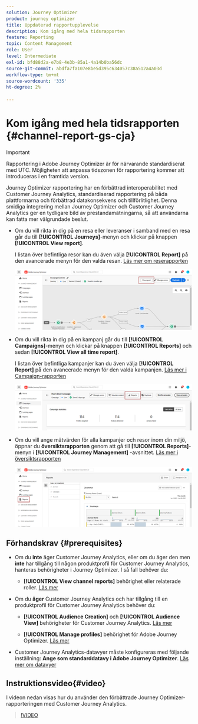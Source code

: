 ```yaml
---
solution: Journey Optimizer
product: journey optimizer
title: Uppdaterad rapportupplevelse
description: Kom igång med hela tidsrapporten
feature: Reporting
topic: Content Management
role: User
level: Intermediate
exl-id: bfd88d2a-e7b8-4e3b-85a1-4a14b0ba56dc
source-git-commit: abdfa7fa107e8be5d395c634057c38a512a4a03d
workflow-type: tm+mt
source-wordcount: '335'
ht-degree: 2%

---
```


# Kom igång med hela tidsrapporten {#channel-report-gs-cja}

>[!IMPORTANT]
>
>Rapportering i Adobe Journey Optimizer är för närvarande standardiserat med UTC. Möjligheten att anpassa tidszonen för rapportering kommer att introduceras i en framtida version.

Journey Optimizer rapportering har en förbättrad interoperabilitet med Customer Journey Analytics, standardiserad rapportering på båda plattformarna och förbättrad datakonsekvens och tillförlitlighet. Denna smidiga integrering mellan Journey Optimizer och Customer Journey Analytics ger en tydligare bild av prestandamätningarna, så att användarna kan fatta mer välgrundade beslut.

* Om du vill rikta in dig på en resa eller leveranser i samband med en resa går du till **[!UICONTROL Journeys]**-menyn och klickar på knappen **[!UICONTROL View report]**.

  I listan över befintliga resor kan du även välja **[!UICONTROL Report]** på den avancerade menyn för den valda resan. [Läs mer om reserapporten](journey-global-report-cja.md)

  ![](assets/gs-cja-report-3.png)

* Om du vill rikta in dig på en kampanj går du till **[!UICONTROL Campaigns]**-menyn och klickar på knappen **[!UICONTROL Reports]** och sedan **[!UICONTROL View all time report]**.

  I listan över befintliga kampanjer kan du även välja **[!UICONTROL Report]** på den avancerade menyn för den valda kampanjen. [Läs mer i Campaign-rapporten](campaign-global-report-cja.md)

  ![](assets/gs-cja-report-2.png)

* Om du vill ange mätvärden för alla kampanjer och resor inom din miljö, öppnar du **översiktsrapporten** genom att gå till **[!UICONTROL Reports]**-menyn i **[!UICONTROL Journey Management]** -avsnittet. [Läs mer i översiktsrapporten](channel-report-cja.md)

  ![](assets/gs-cja-report-1.png)

## Förhandskrav {#prerequisites}

* Om du **inte** äger Customer Journey Analytics, eller om du äger den men **inte** har tillgång till någon produktprofil för Customer Journey Analytics, hanteras behörigheter i Journey Optimizer. I så fall behöver du:

   * **[!UICONTROL View channel reports]** behörighet eller relaterade roller. [Läs mer](../administration/permissions.md)

* Om du **äger** Customer Journey Analytics och har tillgång till en produktprofil för Customer Journey Analytics behöver du:

   * **[!UICONTROL Audience Creation]** och **[!UICONTROL Audience View]** behörigheter för Customer Journey Analytics. [Läs mer](https://experienceleague.adobe.com/en/docs/analytics-platform/using/technotes/access-control)

   * **[!UICONTROL Manage profiles]** behörighet för Adobe Journey Optimizer. [Läs mer](../administration/permissions.md)

* Customer Journey Analytics-datavyer måste konfigureras med följande inställning: **Ange som standarddatavy i Adobe Journey Optimizer**. [Läs mer om datavyer](https://experienceleague.adobe.com/en/docs/analytics-platform/using/cja-dataviews/create-dataview)

## Instruktionsvideo{#video}

I videon nedan visas hur du använder den förbättrade Journey Optimizer-rapporteringen med Customer Journey Analytics.

>[!VIDEO](https://video.tv.adobe.com/v/3430413)
